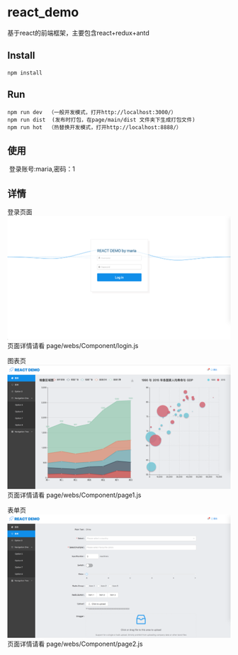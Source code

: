 # react_demo
基于react的前端框架，主要包含react+redux+antd

## Install
    npm install

## Run
	npm run dev  （一般开发模式，打开http://localhost:3000/）
	npm run dist  (发布时打包，在page/main/dist 文件夹下生成打包文件) 
	npm run hot  （热替换开发模式，打开http://localhost:8888/） 

## 使用
  登录账号:maria,密码：1

## 详情

登录页面
![Alt text](/img/login.png "登录页")
	页面详情请看 page/webs/Component/login.js

图表页
![Alt text](/img/page1.png "图表页")
	页面详情请看 page/webs/Component/page1.js

表单页
![Alt text](/img/page2.png "表单页")
	页面详情请看 page/webs/Component/page2.js

